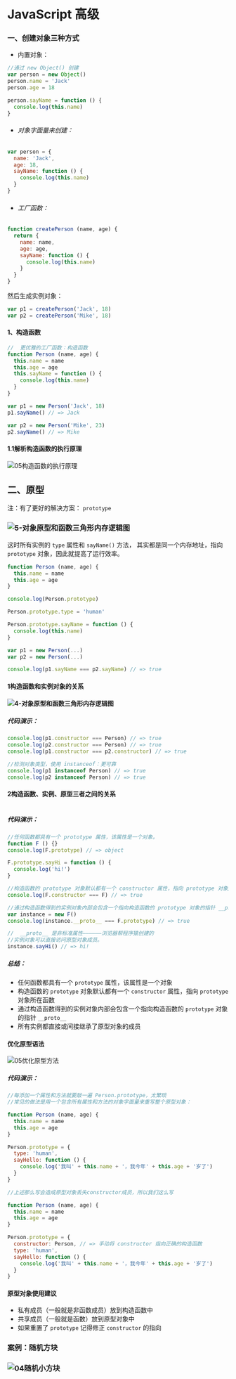 # JavaScript 高级

### 一、创建对象三种方式

- 内置对象：

```javascript
//通过 new Object() 创建
var person = new Object()
person.name = 'Jack'
person.age = 18

person.sayName = function () {
  console.log(this.name)
}
```

- ###### 对象字面量来创建：

```javascript
var person = {
  name: 'Jack',
  age: 18,
  sayName: function () {
    console.log(this.name)
  }
}
```

- ###### 工厂函数：

```javascript
function createPerson (name, age) {
  return {
    name: name,
    age: age,
    sayName: function () {
      console.log(this.name)
    }
  }
}
```

然后生成实例对象：

```javascript
var p1 = createPerson('Jack', 18)
var p2 = createPerson('Mike', 18)
```



#### 1、构造函数

```javascript
//	更优雅的工厂函数：构造函数
function Person (name, age) {
  this.name = name
  this.age = age
  this.sayName = function () {
    console.log(this.name)
  }
}

var p1 = new Person('Jack', 18)
p1.sayName() // => Jack

var p2 = new Person('Mike', 23)
p2.sayName() // => Mike
```

#### 1.1解析构造函数的执行原理

![05构造函数的执行原理](.\media\05构造函数的执行原理.png)

## 二、原型

注：有了更好的解决方案： `prototype`

### ![5-对象原型和函数三角形内存逻辑图](.\media\03对象原型和函数三角形内存逻辑图.png)



这时所有实例的 `type` 属性和 `sayName()` 方法，
其实都是同一个内存地址，指向 `prototype` 对象，因此就提高了运行效率。

```javascript
function Person (name, age) {
  this.name = name
  this.age = age
}

console.log(Person.prototype)

Person.prototype.type = 'human'

Person.prototype.sayName = function () {
  console.log(this.name)
}

var p1 = new Person(...)
var p2 = new Person(...)

console.log(p1.sayName === p2.sayName) // => true
```



#### 1构造函数和实例对象的关系

#### ![4-对象原型和函数三角形内存逻辑图](.\media\02对象原型和函数三角形内存逻辑图.png)

##### 代码演示：

```javascript
console.log(p1.constructor === Person) // => true
console.log(p2.constructor === Person) // => true
console.log(p1.constructor === p2.constructor) // => true

//检测对象类型，使用 instanceof：更可靠
console.log(p1 instanceof Person) // => true
console.log(p2 instanceof Person) // => true
```



#### 2构造函数、实例、原型三者之间的关系

<img src="./media/01构造函数-实例-原型之间的关系.png" alt="">

##### 代码演示：

```javascript
//任何函数都具有一个 prototype 属性，该属性是一个对象。
function F () {}
console.log(F.prototype) // => object

F.prototype.sayHi = function () {
  console.log('hi!')
}

//构造函数的 prototype 对象默认都有一个 constructor 属性，指向 prototype 对象所在函数。
console.log(F.constructor === F) // => true

//通过构造函数得到的实例对象内部会包含一个指向构造函数的 prototype 对象的指针 __proto__。
var instance = new F()
console.log(instance.__proto__ === F.prototype) // => true

//  __proto__ 是非标准属性——————浏览器帮程序猿创建的
//实例对象可以直接访问原型对象成员。
instance.sayHi() // => hi!
```

##### 总结：

- 任何函数都具有一个 `prototype` 属性，该属性是一个对象
- 构造函数的 `prototype` 对象默认都有一个 `constructor` 属性，指向 `prototype` 对象所在函数
- 通过构造函数得到的实例对象内部会包含一个指向构造函数的 `prototype` 对象的指针 `__proto__`
- 所有实例都直接或间接继承了原型对象的成员



#### 优化原型语法

![05优化原型方法](.\media\05优化原型方法.png)

##### 代码演示：

```javascript
//每添加一个属性和方法就要敲一遍 Person.prototype，太繁琐
//常见的做法是用一个包含所有属性和方法的对象字面量来重写整个原型对象：

function Person (name, age) {
  this.name = name
  this.age = age
}

Person.prototype = {
  type: 'human',
  sayHello: function () {
    console.log('我叫' + this.name + '，我今年' + this.age + '岁了')
  }
}
```



```javascript
//上述那么写会造成原型对象丢失constructor成员，所以我们这么写

function Person (name, age) {
  this.name = name
  this.age = age
}

Person.prototype = {
  constructor: Person, // => 手动将 constructor 指向正确的构造函数
  type: 'human',
  sayHello: function () {
    console.log('我叫' + this.name + '，我今年' + this.age + '岁了')
  }
}
```



#### 原型对象使用建议

- 私有成员（一般就是非函数成员）放到构造函数中
- 共享成员（一般就是函数）放到原型对象中
- 如果重置了 `prototype` 记得修正 `constructor` 的指向





### 案例：随机方块



### ![04随机小方块](.\media\04随机小方块.png)

